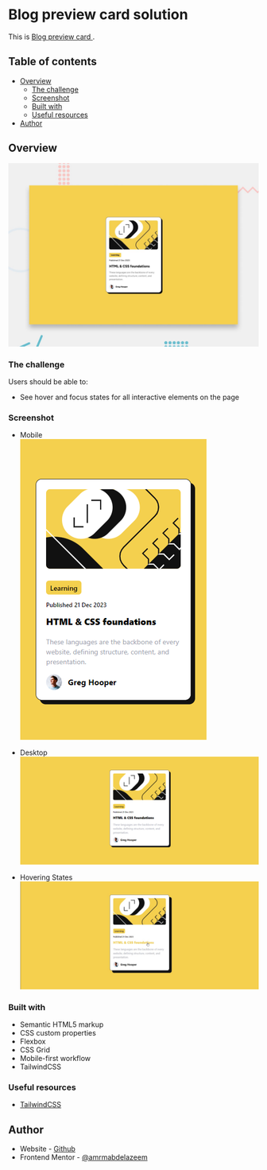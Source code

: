 # Blog preview card solution

This is [Blog preview card ](https://www.frontendmentor.io/challenges/blog-preview-card-ckPaj01IcS).

## Table of contents

- [Overview](#overview)
  - [The challenge](#the-challenge)
  - [Screenshot](#screenshot)
  - [Built with](#built-with)
  - [Useful resources](#useful-resources)
- [Author](#author)


## Overview

![Design preview for the Blog preview card](./design/desktop-preview.jpg)

### The challenge

Users should be able to:

- See hover and focus states for all interactive elements on the page

### Screenshot

- Mobile <br/>
![mobile](screenshots/mobile.png)

- Desktop <br/>
![desktop](screenshots/desktop.png)

- Hovering States
![active-states](screenshots/active-states.jpg)

### Built with

- Semantic HTML5 markup
- CSS custom properties
- Flexbox
- CSS Grid
- Mobile-first workflow
- TailwindCSS

### Useful resources

- [TailwindCSS](https://tailwindcss.com/)

## Author

- Website - [Github](https://github.com/amrmabdelazeem)
- Frontend Mentor - [@amrmabdelazeem](https://www.frontendmentor.io/profile/amrmabdelazeem)